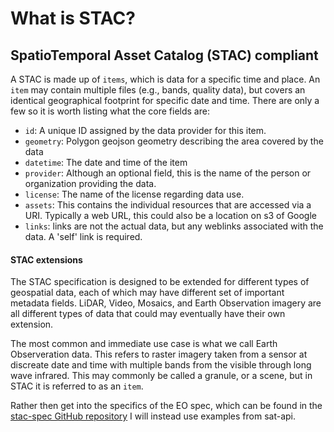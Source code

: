 # What is STAC?

## SpatioTemporal Asset Catalog (STAC) compliant

A STAC is made up of `items`, which is data for a specific time and place. An `item` may contain multiple files (e.g., bands, quality data), but covers an identical geographical footprint for specific date and time. There are only a few so it is worth listing what the core fields are:

- `id`: A unique ID assigned by the data provider for this item.
- `geometry`: Polygon geojson geometry describing the area covered by the data
- `datetime`: The date and time of the item
- `provider`: Although an optional field, this is the name of the person or organization providing the data.
- `license`: The name of the license regarding data use.
- `assets`: This contains the individual resources that are accessed via a URI. Typically a web URL, this could also be a location on s3 of Google
- `links`: links are not the actual data, but any weblinks associated with the data. A 'self' link is required.

#### STAC extensions

The STAC specification is designed to be extended for different types of geospatial data, each of which may have different set of important metadata fields. LiDAR, Video, Mosaics, and Earth Observation imagery are all different types of data that could may eventually have their own extension.

The most common and immediate use case is what we call Earth Observeration data. This refers to raster imagery taken from a sensor at discreate date and time with multiple bands from the visible through long wave infrared. This may commonly be called a granule, or a scene, but in STAC it is referred to as an `item`.

Rather then get into the specifics of the EO spec, which can be found in the [stac-spec GitHub repository](https://github.com/radiantearth/stac-spec/blob/master/extensions/stac-eo-spec.md) I will instead use examples from sat-api.

